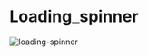 # Loading_spinner

![loading-spinner](https://user-images.githubusercontent.com/53143114/116814065-2408e800-ab57-11eb-8a5c-961fb92c7224.gif)
